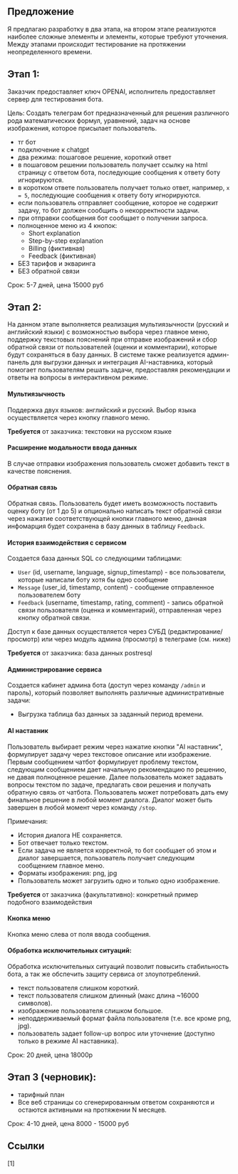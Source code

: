 ## Предложение

Я предлагаю разработку в два этапа, на втором этапе реализуются наиболее сложные элементы и элементы, которые требуют уточнения. Между этапами происходит тестирование на протяжении неопределенного времени.

## Этап 1: 

Заказчик предоставляет ключ OPENAI, исполнитель предоставляет сервер для тестирования бота.

Цель: Создать телеграм бот предназначенный для решения различного рода математических формул, уравнений, задач на основе изображения, которое присылает пользователь. 

- тг бот
- подключение к chatgpt
- два режима: пошаговое решение, короткий ответ
- в пошаговом решении пользователь получает ссылку на html страницу с ответом бота, последующие сообщения к ответу боту игнорируются.
- в коротком ответе пользователь получает только ответ, например, `x = 5`, последующие сообщения к ответу боту игнорируются.
- если пользователь отправляет сообщение, которое не содержит задачу, то бот должен сообщить о некорректности задачи.
- при отправки сообщения бот сообщает о получении запроса.
- полноценное меню из 4 кнопок:
  - Short explanation
  - Step-by-step explanation
  - Billing (фиктивная)
  - Feedback (фиктивная)
- БЕЗ тарифов и экваринга
- БЕЗ обратной связи

Срок: 5-7 дней, цена 15000 руб

## Этап 2:

На данном этапе выполняется реализация мультиязычности (русский и английский языки) с возможностью выбора через главное меню, поддержку текстовых пояснений при отправке изображений и сбор обратной связи от пользователей (оценки и комментарии), которые будут сохраняться в базу данных. В системе также реализуется админ-панель для выгрузки данных и интеграция AI-наставника, который помогает пользователям решать задачи, предоставляя рекомендации и ответы на вопросы в интерактивном режиме.

#### Мультиязычность

Поддержка двух языков: английский и русский. Выбор языка осуществляется через кнопку главного меню.

**Требуется** от заказчика: текстовки на русском языке

#### Расширение модальности ввода данных

В случае отправки изображения пользователь сможет добавить текст в качестве пояснения.

#### Обратная связь

Обратная связь. Пользователь будет иметь возможность поставить оценку боту (от 1 до 5) и опционально написать текст обратной связи через нажатие соответствующей кнопки главного меню, данная инфомарция будет сохранена в базу данных в таблицу `Feedback`.

#### История взаимодействия с сервисом

Создается база данных SQL со следующими таблицами:
   - `User` (id, username, language, signup_timestamp) - все пользователи, которые написали боту хотя бы одно сообщение
   - `Message` (user_id, timestamp, content) - сообщение отправленное пользователем боту
   - `Feedback` (username, timestamp, rating, comment) - запись обратной связи пользователя (оценка и комментарий), отправленная через кнопку обратной связи.

Доступ к базе данных осуществляется через СУБД (редактирование/просмотр) или через модуль админа (просмотр) в телеграме (см. ниже)

**Требуется** от заказчика: база данных postresql
  
#### Администрирование сервиса

Создается кабинет админа бота (доступ через команду `/admin` и пароль), который позволяет выполнять различные административные задачи:
   - Выгрузка таблица баз данных за заданный период времени.

 #### AI наставник
 
Пользователь выбирает режим через нажатие кнопки "AI наставник", формулирует задачу через текстовое описание или изображение. Первым сообщением чатбот формулирует проблему текстом, следующим сообщением дает начальную рекомендацию по решению, не давая полноценное решение. Далее пользователь может задавать вопросы текстом по задаче, предлагать свои решения и получать обратную связь от чатбота. Пользователь может потребовать дать ему финальное решение в любой момент диалога. Диалог может быть завершен в любой момент через команду `/stop`. 

Примечания:

 - История диалога НЕ сохраняется.
 - Бот отвечает только текстом.
 - Если задача не является корректной, то бот сообщает об этом и диалог завершается, пользователь получает следующим сообщением главное меню.
 - Форматы изображения: png, jpg
 - Пользователь может загрузить одно и только одно изображение.

**Требуется** от заказчика (факультативно): конкретный пример подобного взаимодействия

#### Кнопка меню

Кнопка меню слева от поля ввода сообщения.

#### Обработка исключительных ситуаций:

Обработка исключительных ситуаций позволит повысить стабильность бота, а так же обспечить защиту сервиса от злоупотреблений.

  - текст пользователя слишком короткий.
  - текст пользователя слишком длинный (макс длина ~16000 символов).
  - изображение пользователя слишком большое.
  - неподдерживаемый формат файла пользователя (т.е. все кроме png, jpg).
  - пользователь задает follow-up вопрос или уточнение (доступно только в режиме AI наставника).

Срок: 20 дней, цена 18000р

## Этап 3 (черновик):

- тарифный план
- Все веб страницы со сгенерированным ответом сохраняются и остаются активными на протяжении N месяцев.

Срок: 4-10 дней, цена 8000 - 15000 руб

## Ссылки

[1]
